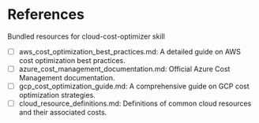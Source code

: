 # References

Bundled resources for cloud-cost-optimizer skill

- [ ] aws_cost_optimization_best_practices.md: A detailed guide on AWS cost optimization best practices.
- [ ] azure_cost_management_documentation.md: Official Azure Cost Management documentation.
- [ ] gcp_cost_optimization_guide.md: A comprehensive guide on GCP cost optimization strategies.
- [ ] cloud_resource_definitions.md: Definitions of common cloud resources and their associated costs.
